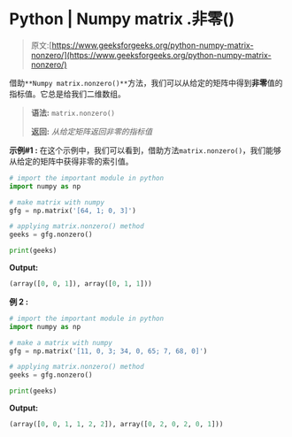 # Python | Numpy matrix .非零()

> 原文:[https://www.geeksforgeeks.org/python-numpy-matrix-nonzero/](https://www.geeksforgeeks.org/python-numpy-matrix-nonzero/)

借助`**Numpy matrix.nonzero()**`方法，我们可以从给定的矩阵中得到**非零**值的指标值。它总是给我们二维数组。

> **语法:** `matrix.nonzero()`
> 
> **返回:** *从给定矩阵返回非零的指标值*

**示例#1 :**
在这个示例中，我们可以看到，借助方法`matrix.nonzero()`，我们能够从给定的矩阵中获得非零的索引值。

```py
# import the important module in python
import numpy as np

# make matrix with numpy
gfg = np.matrix('[64, 1; 0, 3]')

# applying matrix.nonzero() method
geeks = gfg.nonzero()

print(geeks)
```

**Output:**

```py
(array([0, 0, 1]), array([0, 1, 1]))

```

**例 2 :**

```py
# import the important module in python
import numpy as np

# make a matrix with numpy
gfg = np.matrix('[11, 0, 3; 34, 0, 65; 7, 68, 0]')

# applying matrix.nonzero() method
geeks = gfg.nonzero()

print(geeks)
```

**Output:**

```py
(array([0, 0, 1, 1, 2, 2]), array([0, 2, 0, 2, 0, 1]))

```
